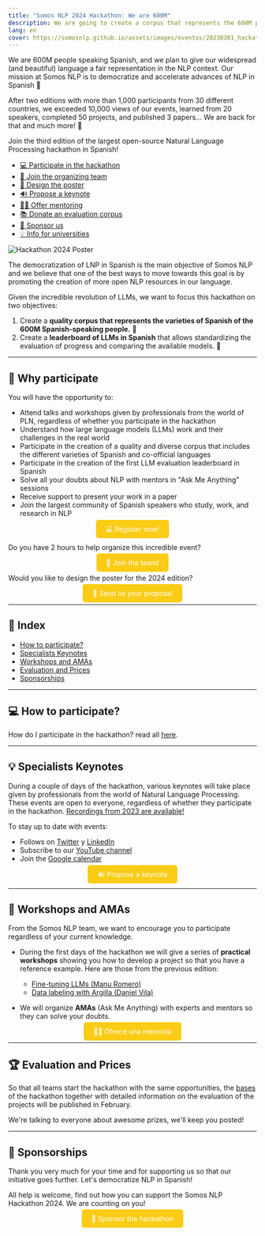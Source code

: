 ```yaml
---
title: "Somos NLP 2024 Hackathon: We are 600M"
description: We are going to create a corpus that represents the 600M people who speak Spanish and to standardize how to evaluate our LLMs.
lang: en
cover: https://somosnlp.github.io/assets/images/eventos/20230301_hackathon_wip.png
---
```


We are 600M people speaking Spanish, and we plan to give our widespread (and beautiful) language a fair representation in the NLP context. Our mission at Somos NLP is to democratize and accelerate advances of NLP in Spanish 🚀 

After two editions with more than 1,000 participants from 30 different countries, we exceeded 10,000 views of our events, learned from 20 speakers, completed 50 projects, and published 3 papers... We are back for that and much more! 💪

Join the third edition of the largest open-source Natural Language Processing hackathon in Spanish!

- [💻 Participate in the hackathon](https://hackathonsomosnlp2024.eventbrite.com/?aff=w)
- [🤗 Join the organizing team](https://forms.gle/radg18NMLRZMPu38A)
- [🎨 Design the poster](https://somosnlp.org/hackathon/cartel)
- [🔊 Propose a keynote](https://forms.gle/YpUvifDNLG6E56Cy9)
- [🧑‍🏫 Offer mentoring](https://forms.gle/7UmsVDnFmNo1pCrf9)
- [📚 Donate an evaluation corpus](https://somosnlp.org/donatucorpus)
- [🙌 Sponsor us](https://forms.gle/sEkxstwbJSRYpgDa8)
- [💡 Info for universities](https://somosnlp.org/hackathon/universidades)

![Hackathon 2024 Poster](https://somosnlp.github.io/assets/images/eventos/20230301_hackathon_wip.png)

The democratization of LNP in Spanish is the main objective of Somos NLP and we believe that one of the best ways to move towards this goal is by promoting the creation of more open NLP resources in our language.

Given the incredible revolution of LLMs, we want to focus this hackathon on two objectives:
1. Create a **quality corpus that represents the varieties of Spanish of the 600M Spanish-speaking people.** 💛
2. Create a **leaderboard of LLMs in Spanish** that allows standardizing the evaluation of progress and comparing the available models. 🚀

---

## 🚀 Why participate

You will have the opportunity to:

- Attend talks and workshops given by professionals from the world of PLN, regardless of whether you participate in the hackathon
- Understand how large language models (LLMs) work and their challenges in the real world
- Participate in the creation of a quality and diverse corpus that includes the different varieties of Spanish and co-official languages
- Participate in the creation of the first LLM evaluation leaderboard in Spanish
- Solve all your doubts about NLP with mentors in "Ask Me Anything" sessions
- Receive support to present your work in a paper
- Join the largest community of Spanish speakers who study, work, and research in NLP

<center><a href="https://hackathonsomosnlp2024.eventbrite.com/?aff=w" target="_blank" style="background-color:#FACC15; color:white; padding:10px 20px; text-decoration:none; border-radius:5px;">💻 Register now!</a></center>

Do you have 2 hours to help organize this incredible event?

<center><a href="https://forms.gle/radg18NMLRZMPu38A" target="_blank" style="background-color:#FACC15; color:white; padding:10px 20px; text-decoration:none; border-radius:5px;">🤗 Join the team!</a></center>

Would you like to design the poster for the 2024 edition?

<center><a href="https://somosnlp.org/hackathon/cartel" target="_blank" style="background-color:#FACC15; color:white; padding:10px 20px; text-decoration:none; border-radius:5px;">🎨 Send us your proposal</a></center>

---

## 📝 Index

- [How to participate?](https://somosnlp.org/hackathon/bases)
- [Specialists Keynotes](#specialists-keynotes)
- [Workshops and AMAs](#workshops-and-amas)
- [Evaluation and Prices](#evaluation-and-prices)
- [Sponsorships](#sponsorships)

---

## 💻 How to participate?

How do I participate in the hackathon? read all [here](https://somosnlp.org/hackathon/bases).

---

## 💡 Specialists Keynotes

During a couple of days of the hackathon, various keynotes will take place given by professionals from the world of Natural Language Processing. These events are open to everyone, regardless of whether they participate in the hackathon. [Recordings from 2023 are available!](https://www.youtube.com/playlist?list=PLTA-KAy8nxaCDc0IJpLac-3csiAepV546)

To stay up to date with events:
- Follows on [Twitter](https://twitter.com/somosnlp_) y [LinkedIn](https://www.linkedin.com/company/somosnlp)
- Subscribe to our [YouTube channel](https://www.youtube.com/c/somosnlp?sub_confirmation=1)
- Join the [Google calendar](https://calendar.google.com/calendar/u/0?cid=ZWM3MGZhODIzNmYyNzBlMTYwYzFiMjdhNDgzZWMyMjA1ZjQwYzUyN2E5N2MwZTJhZmY0OTcwZDZmZjBkYzQyMEBncm91cC5jYWxlbmRhci5nb29nbGUuY29t)

<center><a href="https://forms.gle/YpUvifDNLG6E56Cy9" target="_blank" style="background-color:#FACC15; color:white; padding:10px 20px; text-decoration:none; border-radius:5px;">🔊 Propose a keynote</a></center>

---

## 📖 Workshops and AMAs

From the Somos NLP team, we want to encourage you to participate regardless of your current knowledge.

- During the first days of the hackathon we will give a series of **practical workshops** showing you how to develop a project so that you have a reference example. Here are those from the previous edition:

  - [Fine-tuning LLMs (Manu Romero)](https://somosnlp.org/hackathon-2023/fine-tuning-llms)
  - [Data labeling with Argilla (Daniel Vila)](https://somosnlp.org/hackathon-2023/etiquetado-de-datos-con-argilla)

- We will organize **AMAs** (Ask Me Anything) with experts and mentors so they can solve your doubts.

<center><a href="https://forms.gle/7UmsVDnFmNo1pCrf9" target="_blank" style="background-color:#FACC15; color:white; padding:10px 20px; text-decoration:none; border-radius:5px;">🧑‍🏫 Ofrece una mentoría</a></center>

---

## 🏆 Evaluation and Prices

So that all teams start the hackathon with the same opportunities, the [bases](https://somosnlp.org/hackathon/bases) of the hackathon together with detailed information on the evaluation of the projects will be published in February.

We're talking to everyone about awesome prizes, we'll keep you posted!

---

## 👏 Sponsorships

Thank you very much for your time and for supporting us so that our initiative goes further. Let's democratize NLP in Spanish!

All help is welcome, find out how you can support the Somos NLP Hackathon 2024. We are counting on you!

<center><a href="https://forms.gle/sEkxstwbJSRYpgDa8" target="_blank" style="background-color:#FACC15; color:white; padding:10px 20px; text-decoration:none; border-radius:5px;">🙌 Sponsor the hackathon</a></center>
